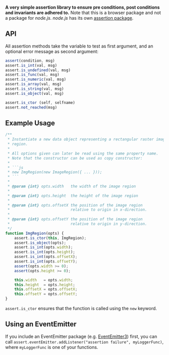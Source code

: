 __A very simple assertion library to ensure pre conditions, post conditions and
invariants are adhered to.__ Note that this is a browser package and not a
package for _node.js_. _node.js_ has its
own [assertion package](https://nodejs.org/api/assert.html).

## API

All assertion methods take the variable to test as first argument, and an
optional error message as second argument:

```js
assert(condition, msg)
assert.is_int(val, msg)
assert.is_undefined(val, msg)
assert.is_func(val, msg)
assert.is_numeric(val, msg)
assert.is_array(val, msg)
assert.is_string(val, msg)
assert.is_object(val, msg)

assert.is_ctor (self, selfname)
assert.not_reached(msg)
```

## Example Usage

```js
/**
 * Instantiate a new data object representing a rectangular raster image
 * region.
 *
 * All options given can later be read using the same property name.
 * Note that the constructor can be used as copy constructor:
 *
 * ```js
 * new ImgRegion(new ImageRegion({ ... }));
 * ```
 *
 * @param {int} opts.width   the width of the image region
 *
 * @param {int} opts.height  the height of the image region
 * 
 * @param {int} opts.offsetX the position of the image region
 *                           relative to origin in x-direction.
 *
 * @param {int} opts.offsetY the position of the image region
 *                           relative to origin in y-direction.
 */
function ImgRegion(opts) {
	assert.is_ctor(this, ImgRegion);
	assert.is_object(opts);
	assert.is_int(opts.width);
	assert.is_int(opts.height);
	assert.is_int(opts.offsetX);
	assert.is_int(opts.offsetY);
	assert(opts.width >= 0);
	assert(opts.height >= 0);

	this.width   = opts.width;
	this.height  = opts.height;
	this.offsetX = opts.offsetX;
	this.offsetY = opts.offsetY;
}
```

`assert.is_ctor` ensures that the function is called using the `new` keyword.

## Using an EventEmitter

If you include an EventEmitter package (e.g. [EventEmitter3](https://github.com/primus/eventemitter3)) first, you can call
`assert.eventEmitter.addListener("assertion failure", myLoggerFunc)`, where
`myLoggerFunc` is one of your functions. 
